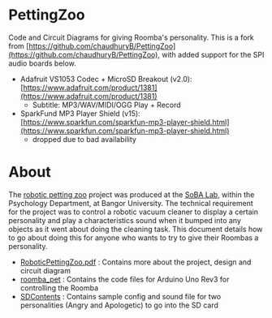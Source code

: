 # PettingZoo
Code and Circuit Diagrams for giving Roomba's personality.
This is a fork from [https://github.com/chaudhuryB/PettingZoo](https://github.com/chaudhuryB/PettingZoo), with added support for the SPI audio boards below.
- Adafruit VS1053 Codec + MicroSD Breakout (v2.0): [https://www.adafruit.com/product/1381](https://www.adafruit.com/product/1381)
  - Subtitle: MP3/WAV/MIDI/OGG Play + Record
- SparkFund MP3 Player Shield (v15): [https://www.sparkfun.com/sparkfun-mp3-player-shield.html](https://www.sparkfun.com/sparkfun-mp3-player-shield.html)
  - dropped due to bad availability

# About
The [robotic petting zoo](https://www.roboticpettingzoo.com/) project was produced at the [SoBA Lab](http://www.soba-lab.com/), within the Psychology Department, at Bangor University. The technical requirement for the project was to control a robotic vacuum cleaner to display a certain personality and play a characteristics sound when it bumped into any objects as it went about doing the cleaning task. This document details how to go about doing this for anyone who wants to try to give their Roombas a personality.

* [RoboticPettingZoo.pdf](https://github.com/chaudhuryB/PettingZoo/blob/master/Robotic%20Petting%20Zoo.pdf)  : Contains more about the project, design and circuit diagram
* [roomba_pet](https://github.com/chaudhuryB/PettingZoo/tree/master/roomba_pet)             : Contains the code files for Arduino Uno Rev3 for controlling the Roomba
* [SDContents](https://github.com/chaudhuryB/PettingZoo/tree/master/SDContents)            : Contains sample config and sound file for two personalities (Angry and Apologetic) to go into the SD card

